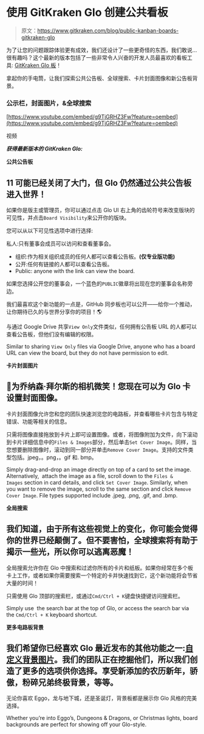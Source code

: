 # 使用 GitKraken Glo 创建公共看板

> 原文：<https://www.gitkraken.com/blog/public-kanban-boards-gitkraken-glo>

为了让您的问题跟踪体验更有成效，我们还设计了一些更奇怪的东西，我们敢说…很有趣吗？这个最新的版本包括了一些非常令人兴奋的开发人员最喜欢的看板工具: [GitKraken Glo 板](https://www.gitkraken.com/glo)！

拿起你的手电筒，让我们探索公共公告板、全球搜索、卡片封面图像和新公告板背景。

### **公示栏，封面图片，&全球搜索**

[https://www.youtube.com/embed/g9TjGRHZ3Fw?feature=oembed](https://www.youtube.com/embed/g9TjGRHZ3Fw?feature=oembed)

视频

***获得最新版本的 GitKraken Glo:***

**公共公告板**

## 11 可能已经关闭了大门，但 Glo 仍然通过公共公告板进入世界！

如果你是版主或管理员，你可以通过点击 Glo UI 右上角的齿轮符号来改变版块的可见性，并点击`Board Visibility`来公开你的版块。

您可以从以下可见性选项中进行选择:

私人:只有董事会成员可以访问和查看董事会。

*   组织:作为相关组织成员的任何人都可以查看公告板。**(仅专业版功能)**
*   公开:任何有链接的人都可以查看公告板。
*   Public: anyone with the link can view the board. 

如果您选择公开您的董事会，一个蓝色的`PUBLIC`徽章将出现在您的董事会名称旁边。

我们最喜欢这个新功能的一点是，GitHub 同步板也可以公开——给你一个推动，让你期待已久的与世界分享你的项目！🌎

与通过 Google Drive 共享`View Only`文件类似，任何拥有公告板 URL 的人都可以查看公告板，但他们没有编辑的权限。

Similar to sharing `View Only` files via Google Drive, anyone who has a board URL can view the board, but they do not have permission to edit.

**卡片封面图片**

## 📸为乔纳森·拜尔斯的相机微笑！您现在可以为 Glo 卡设置封面图像。

卡片封面图像允许您和您的团队快速浏览您的电路板，并查看哪些卡片包含与特定错误、功能等相关的信息。

只需将图像直接拖放到卡片上即可设置图像。或者，将图像附加为文件，向下滚动到卡片详细信息中的`Files & Images`部分，然后单击`Set Cover Image`。同样，当您想要删除图像时，滚动到同一部分并单击`Remove Cover Image`。支持的文件类型包括。jpeg，。png，。gif 和. bmp。

Simply drag-and-drop an image directly on top of a card to set the image. Alternatively,  attach the image as a file, scroll down to the `Files & Images` section in card details, and click `Set Cover Image`. Similarly, when you want to remove the image, scroll to the same section and click `Remove Cover Image`. File types supported include .jpeg, .png, .gif, and .bmp. 

**全局搜索**

## 我们知道，由于所有这些视觉上的变化，你可能会觉得你的世界已经颠倒了。但不要害怕，全球搜索将有助于揭示一些光，所以你可以逃离恶魔！

全局搜索允许你在 Glo 中搜索和过滤你所有的卡片和纸板。如果你经常在多个板卡上工作，或者如果你需要搜索一个特定的卡并快速找到它，这个新功能将会节省大量的时间！

只需使用 Glo 顶部的搜索栏，或通过`Cmd/Ctrl + K`键盘快捷键访问搜索栏。

Simply use  the search bar at the top of Glo, or access the search bar via the `Cmd/Ctrl + K` keyboard shortcut. 

**更多电路板背景**

## 我们希望你已经喜欢 Glo 最近发布的其他功能之一:[自定义背景图片](https://support.gitkraken.com/glo-release-notes/current/#update-6142019)。我们的团队正在挖掘他们，所以我们创造了更多的选项供你选择。享受新添加的农历新年，骄傲，粉碎兄弟终极背景，等等。

无论你喜欢 Eggo，龙与地下城，还是圣诞灯，背景板都是展示你 Glo 风格的完美选择。

Whether you’re into Eggo’s, Dungeons & Dragons, or Christmas lights, board backgrounds are perfect for showing off your Glo-style.